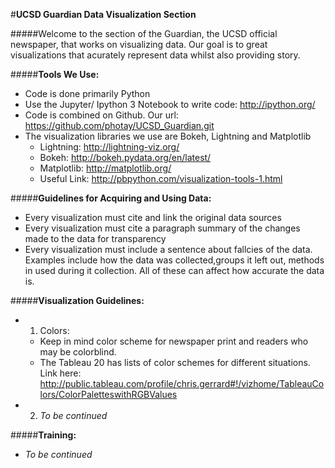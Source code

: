 #**UCSD Guardian Data Visualization Section**

#####Welcome to the section of the Guardian, the UCSD official newspaper, that works on visualizing data. Our goal is to great visualizations that acurately represent data whilst also providing story. 

#####**Tools We Use:**
  * Code is done primarily Python
  * Use the Jupyter/ Ipython 3 Notebook to write code: http://ipython.org/
  * Code is combined on Github. Our url: https://github.com/photay/UCSD_Guardian.git
  * The visualization libraries we use are Bokeh, Lightning and Matplotlib
      * Lightning: http://lightning-viz.org/
      * Bokeh: http://bokeh.pydata.org/en/latest/
      * Matplotlib: http://matplotlib.org/
      * Useful Link: http://pbpython.com/visualization-tools-1.html


#####**Guidelines for Acquiring and Using Data:**
  * Every visualization must cite and link the original data sources
  * Every visualization must cite a paragraph summary of the changes made to the data for transparency
  * Every visualization must include a sentence about fallcies of the data. Examples include how the data was collected,groups it left out, methods in used during it collection. All of these can affect how accurate the data is. 


#####**Visualization Guidelines:**
* 1. Colors: 
  * Keep in mind color scheme for newspaper print and readers who may be colorblind. 
  * The Tableau 20 has lists of color schemes for different situations. Link here: http://public.tableau.com/profile/chris.gerrard#!/vizhome/TableauColors/ColorPaletteswithRGBValues
* 2. *To be continued*


#####**Training:**
* *To be continued*

